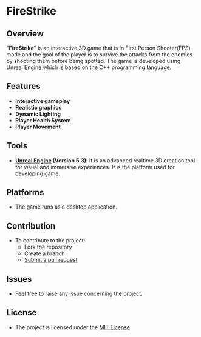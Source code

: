 
# FireStrike

## Overview

"**FireStrike**" is an interactive 3D game that is in First Person Shooter(FPS) mode and the goal of the player is to survive the attacks from the enemies by shooting them before being spotted.
The game is developed using Unreal Engine which is based on the C++ programming language.

## Features
- **Interactive gameplay**
- **Realistic graphics**
- **Dynamic Lighting**
- **Player Health System**
- **Player Movement**

## Tools
- **[Unreal Engine](https://www.unrealengine.com/en-US) (Version 5.3)**: It is an advanced realtime 3D creation tool for visual and immersive experiences. It is the platform used for developing game.

## Platforms
- The game runs as a desktop application.

## Contribution
- To contribute to the project:
   - Fork the repository
   - Create a branch
   - [Submit a pull request](https://github.com/mikemwai/firestrike/pulls)
 
## Issues
- Feel free to raise any [issue](https://github.com/mikemwai/firestrike/issues) concerning the project.

## License
- The project is licensed under the [MIT License](./LICENSE)
